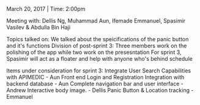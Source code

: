March 20, 2017 | Time: 2:00pm

Meeting with: Dellis Ng, Muhammad Aun, Ifemade Emmanuel, Spasimir Vasilev & Abdulla Bin Haji

Topics talked on: 
    We talked about the speicifications of the panic button and it's functions
    Division of post-sprint 3: Three members work on the polishing of the app while two work on the presesntation
    For sprint 3, Spasimir will act as a floater and help with anyone who's behind schedule

Items under consideration for sprint 3:
    Integrate User Search Capabilities with APIMEDIC - Aun
    Front end Login and Registration Integration with backend database - Aun
    Complete navigation bar and user interface - Andrew
    Interactive body image. - Dellis
    Panic Button & Location tracking - Emmanuel

